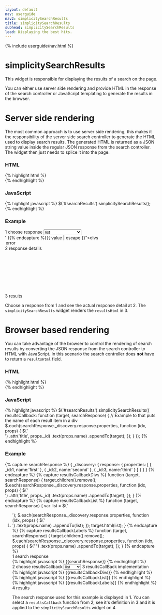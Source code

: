 ```yaml
---
layout: default
nav: userguide
nav2: simplicitySearchResults
title: simplicitySearchResults
subhead: simplicitySearchResults
lead: Displaying the best hits.
---
```


{% include userguide/nav.html %}

<div class="page-header">
  <h1>simplicitySearchResults</h1>
</div>
<div class="row">
    <div class="span8">
        <p>
            This widget is responsible for displaying the results of a search on
            the page.
        </p>
        <p>
            You can either use server side rendering and provide HTML in the
            response of the search controller or JavaScript templating to
            generate the results in the browser.
        </p>
    </div>
</div>

<div class="page-header">
  <h1>Server side rendering</h1>
</div>
<div class="row">
    <div class="span8">
        <p>
            The most common approach is to use server side rendering, this makes
            it the responsibility of the server side search controller to
            generate the HTML used to display search results. The generated HTML
            is returned as a JSON string value inside the regular JSON response
            from the search controller. The widget then just needs to splice it
            into the page.
        </p>
        <h3>HTML</h3>
{% highlight html %}
<div id="searchResults"></div>
{% endhighlight %}
        <h3>JavaScript</h3>
{% highlight javascript %}
$('#searchResults').simplicitySearchResults();
{% endhighlight %}
    </div>
    <div class="span4">
        <h3>Example</h3>
        <div id="serverSideExample">
            <label><span class="badge">1</span> choose response</label>
            <select name="response" class="input-medium">
                <option value="{% capture value %}{
  resultsHtml: '<ol><li>First</li><li>Second</li><li>Third</li></ol>'
}{% endcapture %}{{ value | escape }}">list</option>
                <option value="{% capture value %}{
  resultsHtml: '<div class="items"><div class="item">First</div><div class="item">Second</div><div class="item">Third</div></div>'
}{% endcapture %}{{ value | escape }}">divs</option>
                <option value="{% capture value %}{
  error: true,
  status: 500,
  statusText: 'Example error',
  message: 'example error message goes here'
}{% endcapture %}{{ value | escape }}">error</option>
            </select>
            <label><span class="badge">2</span> response details</label>
            <pre style="height: 8em; overflow: scroll;"> </pre>
            <label><span class="badge">3</span> results</label>
            <div class="well"> </div>
        </div>
        <script type="text/javascript">
            $(function () {
                $('#serverSideExample div:last').simplicitySearchResults({
                    searchElement: '#serverSideExample'
                });
                $('#serverSideExample pre').simplicityDocsJsonSelector({
                    selectElement: '#serverSideExample select',
                    change: function (evt, json) {
                        $('#serverSideExample').triggerHandler('simplicitySearchResponse', json);
                    }
                });
                $('#serverSideExample select').change();
            });
        </script>
        <p>
            Choose a response from <span class="badge">1</span> and see the
            actual response detail at <span class="badge">2</span>. The
            <code>simplicitySearchResults</code> widget renders the
            <code>resultsHtml</code> in <span class="badge">3</span>.
        </p>
    </div>
</div>

<div class="page-header">
  <h1>Browser based rendering</h1>
</div>
<div class="row">
    <div class="span8">
        <p>
            You can take advantage of the browser to control the rendering of
            search results by converting the JSON response from the search
            controller to HTML with JavaScript. In this scenario the search
            controller does <strong>not</strong> have to return a
            <code>resultsHtml</code> field.
        </p>
        <h3>HTML</h3>
{% highlight html %}
<div id="searchResults"></div>
{% endhighlight %}
        <h3>JavaScript</h3>
{% highlight javascript %}
$('#searchResults').simplicitySearchResults({
    resultsCallback: function (target, searchResponse) {
        // Example to that puts the name of each result item in a div
        $.each(searchResponse._discovery.response.properties, function (idx, props) {
          $('<div/>')
            .attr('title', props._id)
            .text(props.name)
            .appendTo(target);
        });
    }
});
{% endhighlight %}
    </div>
    <div class="span4">
        <h3>Example</h3>
{% capture searchResponse %}
{
    _discovery: {
        response: {
            properties: [
                { _id:1, name:'first'  },
                { _id:2, name:'second' },
                { _id:3, name:'third'  }
            ]
        }
    }
}
{% endcapture %}
{% capture resultsCallbackDivs %}
function (target, searchResponse) {
    target.children().remove();
    $.each(searchResponse._discovery.response.properties, function (idx, props) {
      $('<div/>')
        .attr('title', props._id)
        .text(props.name)
        .appendTo(target);
    });
}
{% endcapture %}
{% capture resultsCallbackList %}
function (target, searchResponse) {
    var list = $('<ol/>');
    $.each(searchResponse._discovery.response.properties, function (idx, props) {
      $('<li/>')
        .text(props.name)
        .appendTo(list);
    });
    target.html(list);
}
{% endcapture %}
{% capture resultsCallbackLabels %}
function (target, searchResponse) {
    target.children().remove();
    $.each(searchResponse._discovery.response.properties, function (idx, props) {
      $("<span class='label'/>")
        .text(props.name)
        .appendTo(target);
    });
}
{% endcapture %}
        <style>
        #browserBasedResults .label {
            padding: 0.2em;
            margin: 0.4em;
        }
        #browserBasedExample .searchResponse pre {
            height: 12em;
            overflow: scroll;
        }
        </style>
        <div id="browserBasedExample">
            <label><span class="badge">1</span> search response</label>
            <div class='searchResponse'>
{% highlight javascript %}
{{searchResponse}}
{% endhighlight %}
            </div>
            <label><span class="badge">2</span> choose resultsCallback</label>
            <select>
                <option>list</option>
                <option>divs</option>
                <option>labels</option>
            </select>
            <label><span class="badge">3</span> resultsCallBack implementation</label>
            <div id="resultCallbacks">
                <div id="resultsCallback-divs" class="resultsCallback ui-helper-hidden">
{% highlight javascript %}
{{resultsCallbackDivs}}
{% endhighlight %}
                </div>
                <div id="resultsCallback-list" class="resultsCallback ui-helper-hidden">
{% highlight javascript %}
{{resultsCallbackList}}
{% endhighlight %}
                </div>
                <div id="resultsCallback-labels" class="resultsCallback ui-helper-hidden">
{% highlight javascript %}
{{resultsCallbackLabels}}
{% endhighlight %}
                </div>
            </div>
            <label><span class="badge">4</span> results</label>
            <div id="browserBasedResults" class="well"> </div>
        </div>
        <script type="text/javascript">
            $(function () {
                $('#browserBasedExample').simplicityDiscoverySearch();
                $('#browserBasedExample').simplicityDiscoverySearch('searchResponse', {{searchResponse}});
                $('#browserBasedResults').simplicitySearchResults({
                    searchElement: '#browserBasedExample'
                });
                var resultsCallbacks = {
                    'divs': {{resultsCallbackDivs}},
                    'list': {{resultsCallbackList}},
                    'labels': {{resultsCallbackLabels}}
                };
                $('#browserBasedExample select:first')
                    .change(function (evt) {
                        var val = $(evt.target).val();
                        var resultsCallback = resultsCallbacks[val];
                        $('#resultCallbacks .resultsCallback').hide();
                        $('#resultsCallback-' + val).show();
                        $('#browserBasedResults').simplicitySearchResults('option', 'resultsCallback', resultsCallback);
                    })
                    .change();
            });
        </script>
        <p>
            The search response used for this example is displayed in
            <span class="badge">1</span>. You can select a
            <code>resultsCallback</code> function from
            <span class="badge">2</span>, see it's definition in
            <span class="badge">3</span> and it is applied to the
            <code>simplicitySearchResults</code> widget on
            <span class="badge">4</span>.
        </p>
    </div>
</div>
